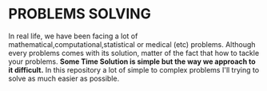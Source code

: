 # PROBLEMS SOLVING
In real life, we have been facing a lot of mathematical,computational,statistical or medical (etc) problems. Although every problems comes with its solution, matter of the fact that how to tackle your problems. **Some Time Solution is simple but the way we approach to it difficult.** In this repository a lot of simple to complex problems I'll trying to solve as much easier as possible.  

